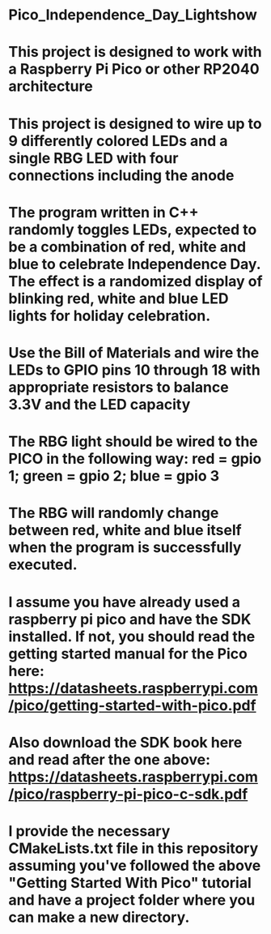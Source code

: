 # Pico_Independence_Day_Lightshow
# This project is designed to work with a Raspberry Pi Pico or other RP2040 architecture
# This project is designed to wire up to 9 differently colored LEDs and a single RBG LED with four connections including the anode
# The program written in C++ randomly toggles LEDs, expected to be a combination of red, white and blue to celebrate Independence Day. The effect is a randomized display of blinking red, white and blue LED lights for holiday celebration.
# Use the Bill of Materials and wire the LEDs to GPIO pins 10 through 18 with appropriate resistors to balance 3.3V and the LED capacity
# The RBG light should be wired to the PICO in the following way: red = gpio 1; green = gpio 2; blue = gpio 3
# The RBG will randomly change between red, white and blue itself when the program is successfully executed.
# I assume you have already used a raspberry pi pico and have the SDK installed. If not, you should read the getting started manual for the Pico here: https://datasheets.raspberrypi.com/pico/getting-started-with-pico.pdf
# Also download the SDK book here and read after the one above: https://datasheets.raspberrypi.com/pico/raspberry-pi-pico-c-sdk.pdf
# I provide the necessary CMakeLists.txt file in this repository assuming you've followed the above "Getting Started With Pico" tutorial and have a project folder where you can make a new directory.
